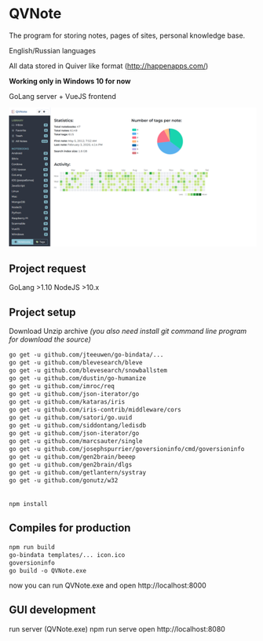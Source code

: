 # QVNote

The program for storing notes, pages of sites, personal knowledge base.

English/Russian languages

All data stored in Quiver like format (http://happenapps.com/)

**Working only in Windows 10 for now**

GoLang server + VueJS frontend

![Screenshot eng](screenshot_eng.png)

## Project request

GoLang >1.10
NodeJS  >10.x

## Project setup

Download
Unzip archive
_(you also need install git command line program for download the source)_

```
go get -u github.com/jteeuwen/go-bindata/...
go get -u github.com/blevesearch/bleve
go get -u github.com/blevesearch/snowballstem
go get -u github.com/dustin/go-humanize
go get -u github.com/imroc/req
go get -u github.com/json-iterator/go
go get -u github.com/kataras/iris
go get -u github.com/iris-contrib/middleware/cors
go get -u github.com/satori/go.uuid
go get -u github.com/siddontang/ledisdb
go get -u github.com/json-iterator/go
go get -u github.com/marcsauter/single
go get -u github.com/josephspurrier/goversioninfo/cmd/goversioninfo
go get -u github.com/gen2brain/beeep
go get -u github.com/gen2brain/dlgs
go get -u github.com/getlantern/systray
go get -u github.com/gonutz/w32


npm install
```

## Compiles for production
```
npm run build
go-bindata templates/... icon.ico
goversioninfo
go build -o QVNote.exe
```
now you can run QVNote.exe and open http://localhost:8000

## GUI development

run server (QVNote.exe)
npm run serve
open http://localhost:8080

